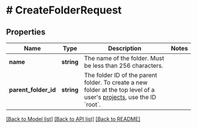 # # CreateFolderRequest

## Properties

Name | Type | Description | Notes
------------ | ------------- | ------------- | -------------
**name** | **string** | The name of the folder. Must be less than 256 characters. |
**parent_folder_id** | **string** | The folder ID of the parent folder. To create a new folder at the top level of a user&#39;s [projects](https://www.canva.com/help/find-designs-and-folders/), use the ID &#x60;root&#x60;. |

[[Back to Model list]](../../README.md#models) [[Back to API list]](../../README.md#endpoints) [[Back to README]](../../README.md)
